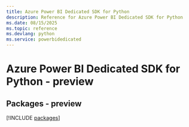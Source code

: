 ```yaml
---
title: Azure Power BI Dedicated SDK for Python
description: Reference for Azure Power BI Dedicated SDK for Python
ms.date: 08/15/2025
ms.topic: reference
ms.devlang: python
ms.service: powerbidedicated
---
```

# Azure Power BI Dedicated SDK for Python - preview
## Packages - preview
[!INCLUDE [packages](power-bi-dedicated-index.md)]